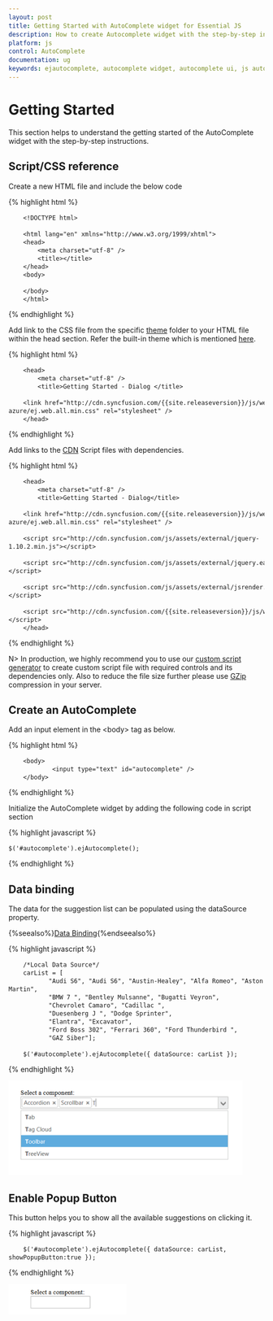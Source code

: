 ```yaml
---
layout: post
title: Getting Started with AutoComplete widget for Essential JS
description: How to create Autocomplete widget with the step-by-step instructions.
platform: js
control: AutoComplete
documentation: ug
keywords: ejautocomplete, autocomplete widget, autocomplete ui, js autocomplete, jquery autocomplete, web autocomplete, ej autocomplete, essential javascript autocomplete,
---
```


# Getting Started

This section helps to understand the getting started of the AutoComplete widget with the step-by-step instructions.

## Script/CSS reference

Create a new HTML file and include the below code

{% highlight html %}
        
        <!DOCTYPE html>
        
        <html lang="en" xmlns="http://www.w3.org/1999/xhtml">
        <head>
            <meta charset="utf-8" />
            <title></title>
        </head>
        <body>
        
        </body>
        </html>


{% endhighlight %}



Add link to the CSS file from the specific [theme](https://help.syncfusion.com/js/theming-in-essential-javascript-components) folder to your HTML file within the head section. Refer the built-in theme which is mentioned [here](https://help.syncfusion.com/js/theming-in-essential-javascript-components). 

{% highlight html %}
        
        <head>
            <meta charset="utf-8" />
            <title>Getting Started - Dialog </title>
            <link href="http://cdn.syncfusion.com/{{site.releaseversion}}/js/web/flat-azure/ej.web.all.min.css" rel="stylesheet" />
        </head>


{% endhighlight %}



Add links to the [CDN](https://help.syncfusion.com/js/cdn) Script files with dependencies.

{% highlight html %}

        <head>
            <meta charset="utf-8" />
            <title>Getting Started - Dialog</title>
            <link href="http://cdn.syncfusion.com/{{site.releaseversion}}/js/web/flat-azure/ej.web.all.min.css" rel="stylesheet" />
            <script src="http://cdn.syncfusion.com/js/assets/external/jquery-1.10.2.min.js"></script>
            <script src="http://cdn.syncfusion.com/js/assets/external/jquery.easing.1.3.min.js"></script>
            <script src="http://cdn.syncfusion.com/js/assets/external/jsrender.min.js"></script>
            <script src="http://cdn.syncfusion.com/{{site.releaseversion}}/js/web/ej.web.all.min.js"></script>
        </head>


{% endhighlight %}



N> In production, we highly recommend you to use our [custom script generator](https://help.syncfusion.com/js/include-only-the-needed-widgets) to create custom script file with required controls and its dependencies only. Also to reduce the file size further please use [GZip](https://developers.google.com/web/fundamentals/performance/optimizing-content-efficiency/optimize-encoding-and-transfer?hl=en) compression in your server.



## Create an AutoComplete

Add an input element in the &lt;body&gt; tag as below.



{% highlight html %}

        
        <body>
                <input type="text" id="autocomplete" />
        </body>


{% endhighlight %}



Initialize the AutoComplete widget by adding the following code in script section

{% highlight javascript %}


    $('#autocomplete').ejAutocomplete();



{% endhighlight %}



## Data binding

The data for the suggestion list can be populated using the dataSource property. 

{%seealso%}[Data Binding](https://help.syncfusion.com/js/autocomplete/data-binding){%endseealso%}


{% highlight javascript %}


        /*Local Data Source*/
        carList = [
               "Audi S6", "Audi S6", "Austin-Healey", "Alfa Romeo", "Aston Martin",
               "BMW 7 ", "Bentley Mulsanne", "Bugatti Veyron",
               "Chevrolet Camaro", "Cadillac ",
               "Duesenberg J ", "Dodge Sprinter",
               "Elantra", "Excavator",
               "Ford Boss 302", "Ferrari 360", "Ford Thunderbird ",
               "GAZ Siber"];

        $('#autocomplete').ejAutocomplete({ dataSource: carList });


{% endhighlight %}

![Autocomplete-GettingStarted](getting-started_images\getting-started_img1.png)



## Enable Popup Button

This button helps you to show all the available suggestions on clicking it.

{% highlight javascript %}

        
        $('#autocomplete').ejAutocomplete({ dataSource: carList, showPopupButton:true });
        


{% endhighlight %}

![Autocomplete-PopupButton](getting-started_images\getting-started_img2.png)

